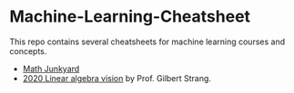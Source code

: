 # Machine-Learning-Cheatsheet
This repo contains several cheatsheets for machine learning courses and concepts.

* [Math Junkyard](Cheatsheets/Math.pdf)
* [2020 Linear algebra vision](Cheatsheets/LA_vision.pdf) by Prof. Gilbert Strang. 